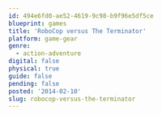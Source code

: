 ```yaml
---
id: 494e6fd0-ae52-4619-9c98-b9f96e5df5ce
blueprint: games
title: 'RoboCop versus The Terminator'
platform: game-gear
genre:
  - action-adventure
digital: false
physical: true
guide: false
pending: false
posted: '2014-02-10'
slug: robocop-versus-the-terminator
---
```

